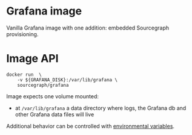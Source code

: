 # Grafana image 

Vanilla Grafana image with one addition: embedded Sourcegraph provisioning.

# Image API

```shell script
docker run  \
    -v ${GRAFANA_DISK}:/var/lib/grafana \
    sourcegraph/grafana
```

Image expects one volume mounted:

* at `/var/lib/grafana` a data directory where logs, the Grafana db and other Grafana data files will live

Additional behavior can be controlled with 
[environmental variables](https://grafana.com/docs/installation/configuration/). 

